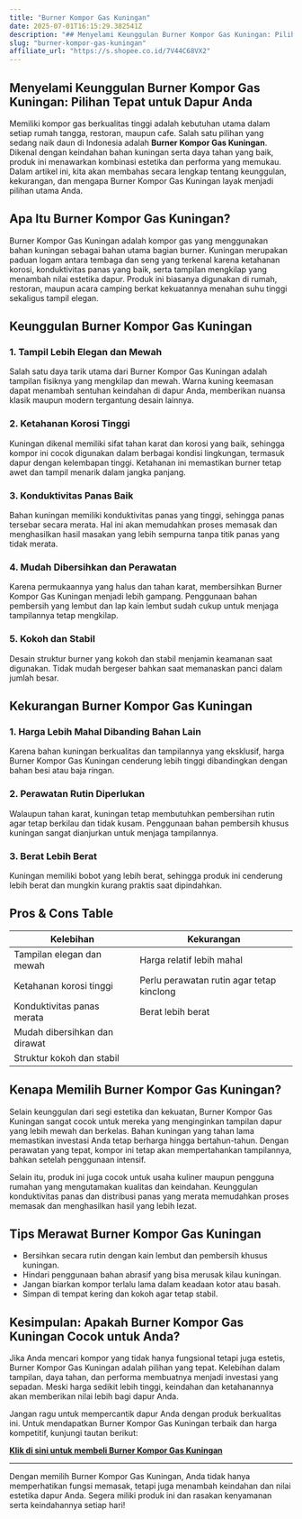 ```yaml
---
title: "Burner Kompor Gas Kuningan"
date: 2025-07-01T16:15:29.382541Z
description: "## Menyelami Keunggulan Burner Kompor Gas Kuningan: Pilihan Tepat untuk Dapur Anda..."
slug: "burner-kompor-gas-kuningan"
affiliate_url: "https://s.shopee.co.id/7V44C68VX2"
---
```

## Menyelami Keunggulan Burner Kompor Gas Kuningan: Pilihan Tepat untuk Dapur Anda

Memiliki kompor gas berkualitas tinggi adalah kebutuhan utama dalam setiap rumah tangga, restoran, maupun cafe. Salah satu pilihan yang sedang naik daun di Indonesia adalah **Burner Kompor Gas Kuningan**. Dikenal dengan keindahan bahan kuningan serta daya tahan yang baik, produk ini menawarkan kombinasi estetika dan performa yang memukau. Dalam artikel ini, kita akan membahas secara lengkap tentang keunggulan, kekurangan, dan mengapa Burner Kompor Gas Kuningan layak menjadi pilihan utama Anda.

## Apa Itu Burner Kompor Gas Kuningan?

Burner Kompor Gas Kuningan adalah kompor gas yang menggunakan bahan kuningan sebagai bahan utama bagian burner. Kuningan merupakan paduan logam antara tembaga dan seng yang terkenal karena ketahanan korosi, konduktivitas panas yang baik, serta tampilan mengkilap yang menambah nilai estetika dapur. Produk ini biasanya digunakan di rumah, restoran, maupun acara camping berkat kekuatannya menahan suhu tinggi sekaligus tampil elegan.

## Keunggulan Burner Kompor Gas Kuningan

### 1. **Tampil Lebih Elegan dan Mewah**

Salah satu daya tarik utama dari Burner Kompor Gas Kuningan adalah tampilan fisiknya yang mengkilap dan mewah. Warna kuning keemasan dapat menambah sentuhan keindahan di dapur Anda, memberikan nuansa klasik maupun modern tergantung desain lainnya.

### 2. **Ketahanan Korosi Tinggi**

Kuningan dikenal memiliki sifat tahan karat dan korosi yang baik, sehingga kompor ini cocok digunakan dalam berbagai kondisi lingkungan, termasuk dapur dengan kelembapan tinggi. Ketahanan ini memastikan burner tetap awet dan tampil menarik dalam jangka panjang.

### 3. **Konduktivitas Panas Baik**

Bahan kuningan memiliki konduktivitas panas yang tinggi, sehingga panas tersebar secara merata. Hal ini akan memudahkan proses memasak dan menghasilkan hasil masakan yang lebih sempurna tanpa titik panas yang tidak merata.

### 4. **Mudah Dibersihkan dan Perawatan**

Karena permukaannya yang halus dan tahan karat, membersihkan Burner Kompor Gas Kuningan menjadi lebih gampang. Penggunaan bahan pembersih yang lembut dan lap kain lembut sudah cukup untuk menjaga tampilannya tetap mengkilap.

### 5. **Kokoh dan Stabil**

Desain struktur burner yang kokoh dan stabil menjamin keamanan saat digunakan. Tidak mudah bergeser bahkan saat memanaskan panci dalam jumlah besar.

## Kekurangan Burner Kompor Gas Kuningan

### 1. **Harga Lebih Mahal Dibanding Bahan Lain**

Karena bahan kuningan berkualitas dan tampilannya yang eksklusif, harga Burner Kompor Gas Kuningan cenderung lebih tinggi dibandingkan dengan bahan besi atau baja ringan.

### 2. **Perawatan Rutin Diperlukan**

Walaupun tahan karat, kuningan tetap membutuhkan pembersihan rutin agar tetap berkilau dan tidak kusam. Penggunaan bahan pembersih khusus kuningan sangat dianjurkan untuk menjaga tampilannya.

### 3. **Berat Lebih Berat**

Kuningan memiliki bobot yang lebih berat, sehingga produk ini cenderung lebih berat dan mungkin kurang praktis saat dipindahkan.

## Pros & Cons Table

| Kelebihan                               | Kekurangan                                   |
|-----------------------------------------|----------------------------------------------|
| Tampilan elegan dan mewah             | Harga relatif lebih mahal                  |
| Ketahanan korosi tinggi               | Perlu perawatan rutin agar tetap kinclong |
| Konduktivitas panas merata             | Berat lebih berat                        |
| Mudah dibersihkan dan dirawat         |                                              |
| Struktur kokoh dan stabil               |                                              |

## Kenapa Memilih Burner Kompor Gas Kuningan?

Selain keunggulan dari segi estetika dan kekuatan, Burner Kompor Gas Kuningan sangat cocok untuk mereka yang menginginkan tampilan dapur yang lebih mewah dan berkelas. Bahan kuningan yang tahan lama memastikan investasi Anda tetap berharga hingga bertahun-tahun. Dengan perawatan yang tepat, kompor ini tetap akan mempertahankan tampilannya, bahkan setelah penggunaan intensif.

Selain itu, produk ini juga cocok untuk usaha kuliner maupun pengguna rumahan yang mengutamakan kualitas dan keindahan. Keunggulan konduktivitas panas dan distribusi panas yang merata memudahkan proses memasak dan menghasilkan hasil yang lebih lezat.

## Tips Merawat Burner Kompor Gas Kuningan

- Bersihkan secara rutin dengan kain lembut dan pembersih khusus kuningan.
- Hindari penggunaan bahan abrasif yang bisa merusak kilau kuningan.
- Jangan biarkan kompor terlalu lama dalam keadaan kotor atau basah.
- Simpan di tempat kering dan kokoh agar tetap stabil.

## Kesimpulan: Apakah Burner Kompor Gas Kuningan Cocok untuk Anda?

Jika Anda mencari kompor yang tidak hanya fungsional tetapi juga estetis, Burner Kompor Gas Kuningan adalah pilihan yang tepat. Kelebihan dalam tampilan, daya tahan, dan performa membuatnya menjadi investasi yang sepadan. Meski harga sedikit lebih tinggi, keindahan dan ketahanannya akan memberikan nilai lebih bagi dapur Anda.

Jangan ragu untuk mempercantik dapur Anda dengan produk berkualitas ini. Untuk mendapatkan Burner Kompor Gas Kuningan terbaik dan harga kompetitif, kunjungi tautan berikut:

[**Klik di sini untuk membeli Burner Kompor Gas Kuningan**](https://s.shopee.co.id/7V44C68VX2)

---

Dengan memilih Burner Kompor Gas Kuningan, Anda tidak hanya memperhatikan fungsi memasak, tetapi juga menambah keindahan dan nilai estetika dapur Anda. Segera miliki produk ini dan rasakan kenyamanan serta keindahannya setiap hari!